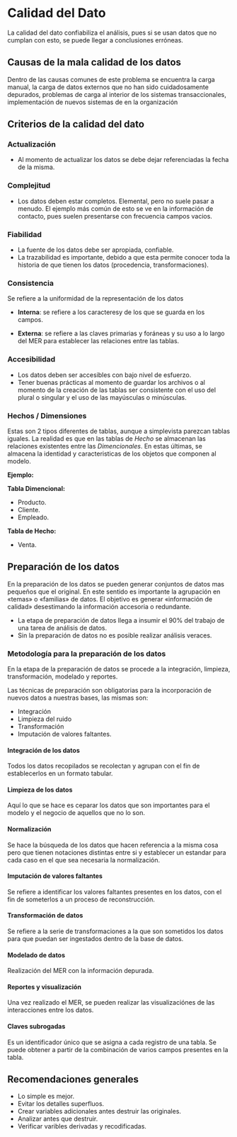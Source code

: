 # Calidad del Dato
La calidad del dato confiabiliza el análisis, pues si se usan datos que no cumplan con esto, se puede llegar a conclusiones erróneas.

## Causas de la mala calidad de los datos

Dentro de las causas comunes de este problema se encuentra la carga manual, la carga de datos externos que no han sido cuidadosamente depurados, problemas de carga al interior de los sistemas transaccionales, implementación de nuevos sistemas de en la organización

## Criterios de la calidad del dato

### Actualización

- Al momento de actualizar los datos se debe dejar referenciadas la fecha de la misma. 

### Complejitud

- Los datos deben estar completos. Elemental, pero no suele pasar a menudo. El ejemplo más común de esto se ve en la información de contacto, pues suelen presentarse con frecuencia campos vacios. 

### Fiabilidad

- La fuente de los datos debe ser apropiada, confiable. 
- La trazabilidad es importante, debido a que esta permite conocer toda la historia de que tienen los datos (procedencia, transformaciones).

### Consistencia

Se refiere a la uniformidad de la representación de los datos
- __Interna__: se refiere a los caracteresy de los que se guarda en los campos.

- __Externa__: se refiere a las claves primarias y foráneas y su uso a lo largo del MER para establecer las relaciones entre las tablas.

### Accesibilidad

- Los datos deben ser accesibles con bajo nivel de esfuerzo. 
- Tener buenas prácticas al momento de guardar los archivos o al momento de la creación de las tablas ser consistente con el uso del plural o singular y el uso de las mayúsculas o minúsculas.

### Hechos / Dimensiones
Estas son 2 tipos diferentes de tablas, aunque a simplevista parezcan tablas iguales. La realidad es que en las tablas de _Hecho_ se almacenan las relaciones existentes entre las _Dimencionales_. En estas últimas, se almacena la identidad y caracteristicas de los objetos que componen al modelo. 

__Ejemplo:__

__Tabla Dimencional:__
- Producto.
- Cliente. 
- Empleado.

__Tabla de Hecho:__
- Venta.

## Preparación de los datos
En la preparación de los datos se pueden generar conjuntos de datos mas pequeños que el original. En este sentido es importante la agrupación en «temas» o «familias» de datos.
El objetivo es generar «información de calidad» desestimando la información accesoria o redundante.

* La etapa de preparación de datos llega a insumir el 90% del trabajo de una tarea de análisis de datos.
* Sin la preparación de datos no es posible realizar análisis veraces.

### Metodología para la preparación de los datos
En la etapa de la preparación de datos se procede a la integración, limpieza, transformación, modelado y reportes.

Las técnicas de preparación son obligatorias para la incorporación de nuevos datos a nuestras bases, las mismas son: 
* Integración
* Limpieza del ruido
* Transformación
* Imputación de valores faltantes.
#### __Integración de los datos__
Todos los datos recopilados se recolectan y agrupan con el fin de establecerlos en un formato tabular. 

#### __Limpieza de los datos__
Aquí lo que se hace es ceparar los datos que son importantes para el modelo y el negocio de aquellos que no lo son. 

#### __Normalización__
Se hace la búsqueda de los datos que hacen referencia a la misma cosa pero que tienen notaciones distintas entre si y establecer un estandar para cada caso en el que sea necesaria la normalización. 

#### __Imputación de valores faltantes__
Se refiere a identificar los valores faltantes presentes en los datos, con el fin de someterlos a un proceso de reconstrucción.

#### __Transformación de datos__

Se refiere a la serie de transformaciones a la que son sometidos los datos para que puedan ser ingestados dentro de la base de datos. 

#### __Modelado de datos__

Realización del MER con la información depurada. 

#### __Reportes y visualización__

Una vez realizado el MER, se pueden realizar las visualizaciónes de las interacciones entre los datos. 


#### __Claves subrogadas__

Es un identificador único que se asigna a cada registro de una tabla. Se puede obtener a partir de la combinación de varios campos presentes en la tabla.

## Recomendaciones generales
- Lo simple es mejor.
- Evitar los detalles superfluos.
- Crear variables adicionales antes destruir las originales.
- Analizar antes que destruir.
- Verificar varibles derivadas y recodificadas.